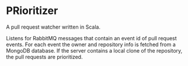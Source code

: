 PRioritizer
==========

A pull request watcher written in Scala.

Listens for RabbitMQ messages that contain an event id of pull request events.
For each event the owner and repository info is fetched from a MongoDB database.
If the server contains a local clone of the repository, the pull requests are prioritized.
